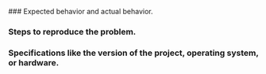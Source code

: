 ### Expected behavior and actual behavior.
### Steps to reproduce the problem.
### Specifications like the version of the project, operating system, or hardware.
